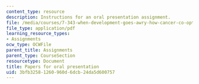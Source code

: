 ```yaml
---
content_type: resource
description: Instructions for an oral presentation assignment.
file: /media/courses/7-343-when-development-goes-awry-how-cancer-co-opts-mechanisms-of-embryogensis-fall-2009/3bfb32581260960d6dcb24da5d600757_MIT7_343F09_assn.pdf
file_type: application/pdf
learning_resource_types:
- Assignments
ocw_type: OCWFile
parent_title: Assignments
parent_type: CourseSection
resourcetype: Document
title: Papers for oral presentation
uid: 3bfb3258-1260-960d-6dcb-24da5d600757
---
```


